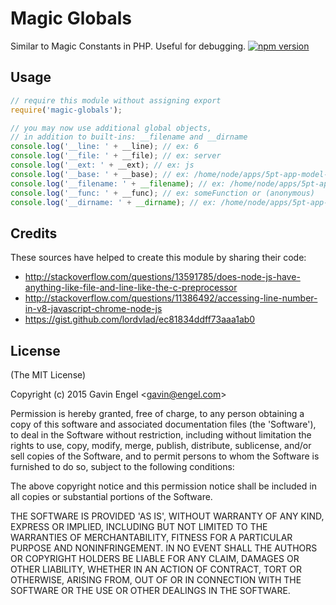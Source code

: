 # Magic Globals
Similar to Magic Constants in PHP.  Useful for debugging.
[![npm version](https://badge.fury.io/js/magic-globals.svg)](http://badge.fury.io/js/magic-globals)

## Usage
```js
// require this module without assigning export
require('magic-globals');

// you may now use additional global objects,
// in addition to built-ins: __filename and __dirname
console.log('__line: ' + __line); // ex: 6
console.log('__file: ' + __file); // ex: server
console.log('__ext: ' + __ext); // ex: js
console.log('__base: ' + __base); // ex: /home/node/apps/5pt-app-model-example/api-example
console.log('__filename: ' + __filename); // ex: /home/node/apps/5pt-app-model-example/api-example/server/server.js
console.log('__func: ' + __func); // ex: someFunction or (anonymous) 
console.log('__dirname: ' + __dirname); // ex: /home/node/apps/5pt-app-model-example/api-example/server
```

## Credits
These sources have helped to create this module by sharing their code:
* http://stackoverflow.com/questions/13591785/does-node-js-have-anything-like-file-and-line-like-the-c-preprocessor 
* http://stackoverflow.com/questions/11386492/accessing-line-number-in-v8-javascript-chrome-node-js 
* https://gist.github.com/lordvlad/ec81834ddff73aaa1ab0

## License

(The MIT License)

Copyright (c) 2015 Gavin Engel <<gavin@engel.com>>

Permission is hereby granted, free of charge, to any person obtaining
a copy of this software and associated documentation files (the
'Software'), to deal in the Software without restriction, including
without limitation the rights to use, copy, modify, merge, publish,
distribute, sublicense, and/or sell copies of the Software, and to
permit persons to whom the Software is furnished to do so, subject to
the following conditions:

The above copyright notice and this permission notice shall be
included in all copies or substantial portions of the Software.

THE SOFTWARE IS PROVIDED 'AS IS', WITHOUT WARRANTY OF ANY KIND,
EXPRESS OR IMPLIED, INCLUDING BUT NOT LIMITED TO THE WARRANTIES OF
MERCHANTABILITY, FITNESS FOR A PARTICULAR PURPOSE AND NONINFRINGEMENT.
IN NO EVENT SHALL THE AUTHORS OR COPYRIGHT HOLDERS BE LIABLE FOR ANY
CLAIM, DAMAGES OR OTHER LIABILITY, WHETHER IN AN ACTION OF CONTRACT,
TORT OR OTHERWISE, ARISING FROM, OUT OF OR IN CONNECTION WITH THE
SOFTWARE OR THE USE OR OTHER DEALINGS IN THE SOFTWARE.
